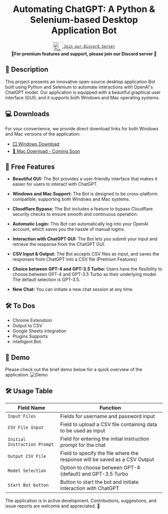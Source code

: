 

<h1 align="center">Automating ChatGPT: A Python & Selenium-based Desktop Application Bot </h1>
<div align="center">

<a href="https://discord.gg/6FJBKKWH" style="margin-top: 12px;">
  <img align="center" alt="Discord link" width="30px" src="https://raw.githubusercontent.com/peterthehan/peterthehan/master/assets/discord.svg" />
  <code>Join our Discord Server</code>
</a>
<br />

</div>
  
<div align="center">
  <strong>🚀For premium features and support, please join our Discord server 🚀 </strong>
</div>

## 📝 Description

This project presents an innovative open-source desktop application Bot built using Python and Selenium to automate interactions with OpenAI's ChatGPT model. Our application is equipped with a beautiful graphical user interface (GUI), and it supports both Windows and Mac operating systems.

## 💻 Downloads

For your convenience, we provide direct download links for both Windows and Mac versions of the application:

- [🪟 Windows Download](https://drive.google.com/drive/folders/1CBOKUSTQ6_e5LEOrDip4qrEDwOSVNqW2?usp=sharing)
- [🍏 Mac Download - Coming Soon]()

## :tada:  Free Features

- **Beautiful GUI:** The Bot provides a user-friendly interface that makes it easier for users to interact with ChatGPT.
    
- **Windows and Mac Support:** The Bot is designed to be cross-platform compatible, supporting both Windows and Mac systems.
    
- **Cloudflare Bypass:** The Bot includes a feature to bypass Cloudflare security checks to ensure smooth and continuous operation.
    
- **Automatic Login:** This Bot can automatically log into your OpenAI account, which saves you the hassle of manual logins.
    
- **Interaction with ChatGPT GUI:** The Bot lets you submit your input and retrieve the response from the ChatGPT GUI.
    
- **CSV Input & Output:** The Bot accepts CSV files as input, and saves the responses from ChatGPT into a CSV file (Premium Features)
    
- **Choice between GPT-4 and GPT-3.5 Turbo:** Users have the flexibility to choose between GPT-4 and GPT-3.5 Turbo as their underlying model. The default selection is GPT-3.5.
    
- **New Chat:** You can initiate a new chat session at any time.

## 🛠 To Dos
-  Chrome Extenstion
- Output to CSV
- Google Sheets integration
- Plugins Supports
- intelligent Bot.
    

## 🎥 Demo

Please check out the brief demo below for a quick overview of the application:
![Demo](https://github.com/querybila/Automating-ChatGPT-with-Python-and-Selenium/blob/main/ezgif.com-video-to-gif.gif)

## 🛠 Usage Table

| Field Name | Function |
| --- | --- |
| `Input Files` | Fields for username and password input |
| `CSV File Input` | Field to upload a CSV file containing data to be used as input |
| `Initial Instruction Prompt` | Field for entering the initial instruction prompt for the chat |
| `Output CSV File` | Field to specify the file where the response will be saved as a CSV Output |
| `Model Selection` | Option to choose between GPT-4 (default) and GPT-3.5 Turbo |
| `Start Bot button` | Button to start the bot and initiate interaction with ChatGPT |

The application is in active development. Contributions, suggestions, and issue reports are welcome and appreciated. 🙌
